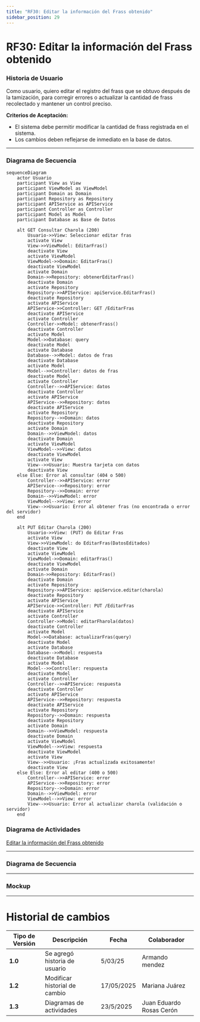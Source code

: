 ```yaml
---
title: "RF30: Editar la información del Frass obtenido"  
sidebar_position: 29
---
```


# RF30: Editar la información del Frass obtenido


### Historia de Usuario
Como usuario, quiero editar el registro del frass que se obtuvo después de la tamización, para corregir errores o actualizar la cantidad de frass recolectado y mantener un control preciso.


  **Criterios de Aceptación:**
  - El sistema debe permitir modificar la cantidad de frass registrada en el sistema.
  - Los cambios deben reflejarse de inmediato en la base de datos.

---

### Diagrama de Secuencia

```mermaid
sequenceDiagram
    actor Usuario
    participant View as View
    participant ViewModel as ViewModel
    participant Domain as Domain
    participant Repository as Repository
    participant APIService as APIService
    participant Controller as Controller
    participant Model as Model
    participant Database as Base de Datos

    alt GET Consultar Charola (200)
        Usuario->>View: Seleccionar editar fras
        activate View
        View->>ViewModel: EditarFras()
        deactivate View
        activate ViewModel
        ViewModel->>Domain: EditarFras()
        deactivate ViewModel
        activate Domain
        Domain->>Repository: obtenerEditarFras()
        deactivate Domain
        activate Repository
        Repository->>APIService: apiService.EditarFras()
        deactivate Repository
        activate APIService
        APIService->>Controller: GET /EditarFras
        deactivate APIService
        activate Controller
        Controller->>Model: obtenerFrass()
        deactivate Controller
        activate Model
        Model->>Database: query
        deactivate Model
        activate Database
        Database-->>Model: datos de fras
        deactivate Database
        activate Model
        Model-->>Controller: datos de fras
        deactivate Model
        activate Controller
        Controller-->>APIService: datos
        deactivate Controller
        activate APIService
        APIService-->>Repository: datos
        deactivate APIService
        activate Repository
        Repository-->>Domain: datos
        deactivate Repository
        activate Domain
        Domain-->>ViewModel: datos
        deactivate Domain
        activate ViewModel
        ViewModel-->>View: datos
        deactivate ViewModel
        activate View
        View-->>Usuario: Muestra tarjeta con datos 
        deactivate View
    else Else: Error al consultar (404 o 500)
        Controller-->>APIService: error
        APIService-->>Repository: error
        Repository-->>Domain: error
        Domain-->>ViewModel: error
        ViewModel-->>View: error
        View-->>Usuario: Error al obtener fras (no encontrada o error del servidor)
    end

    alt PUT Editar Charola (200)
        Usuario->>View: (PUT) do Editar Fras
        activate View
        View->>ViewModel: do EditarFras(DatosEditados)
        deactivate View
        activate ViewModel
        ViewModel->>Domain: editarFras()
        deactivate ViewModel
        activate Domain
        Domain->>Repository: EditarFras()
        deactivate Domain
        activate Repository
        Repository->>APIService: apiService.editar(charola)
        deactivate Repository
        activate APIService
        APIService->>Controller: PUT /EditarFras
        deactivate APIService
        activate Controller
        Controller->>Model: editarFharola(datos)
        deactivate Controller
        activate Model
        Model->>Database: actualizarFras(query)
        deactivate Model
        activate Database
        Database-->>Model: respuesta
        deactivate Database
        activate Model
        Model-->>Controller: respuesta
        deactivate Model
        activate Controller
        Controller-->>APIService: respuesta
        deactivate Controller
        activate APIService
        APIService-->>Repository: respuesta
        deactivate APIService
        activate Repository
        Repository-->>Domain: respuesta
        deactivate Repository
        activate Domain
        Domain-->>ViewModel: respuesta
        deactivate Domain
        activate ViewModel
        ViewModel-->>View: respuesta
        deactivate ViewModel
        activate View
        View-->>Usuario: ¡Fras actualizada exitosamente!
        deactivate View
    else Else: Error al editar (400 o 500)
        Controller-->>APIService: error
        APIService-->>Repository: error
        Repository-->>Domain: error
        Domain-->>ViewModel: error
        ViewModel-->>View: error
        View-->>Usuario: Error al actualizar charola (validación o servidor)
    end

```


### Diagrama de Actividades

<a href="https://drive.google.com/file/d/1wXjZdrIQDi6V7yPiISQ4ynHQe9EMbDED/view?usp=sharing" target="_blank" rel="noopener noreferrer">Editar la información del Frass obtenido</a>

---

### Diagrama de Secuencia


---

### Mockup

---
# Historial de cambios
| **Tipo de Versión** | **Descripción**                      | **Fecha** | **Colaborador**   |
| ------------------- | ------------------------------------ | --------- | ----------------- |
| **1.0**             | Se agregó historia de usuario        | 5/03/25   | Armando mendez    |
| **1.2**             | Modificar historial de cambio        | 17/05/2025| Mariana Juárez    |
| **1.3**             | Diagramas de actividades   | 23/5/2025  | Juan Eduardo Rosas Cerón |
